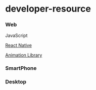 # developer-resource

### Web 

JavaScript

[React Native](https://www.youtube.com/c/BenAwad97/playlists)

[Animation Library](https://blog.bitsrc.io/11-javascript-animation-libraries-for-2018-9d7ac93a2c59)


### SmartPhone

### Desktop
